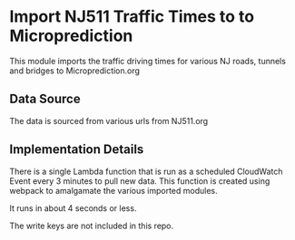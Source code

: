 # Import NJ511 Traffic Times to to Microprediction

This module imports the traffic driving times for various NJ roads, tunnels
and bridges to Microprediction.org

## Data Source

The data is sourced from various urls from NJ511.org

## Implementation Details

There is a single Lambda function that is run as a scheduled
CloudWatch Event every 3 minutes to pull new data. This function
is created using webpack to amalgamate the various imported modules.

It runs in about 4 seconds or less.

The write keys are not included in this repo.

